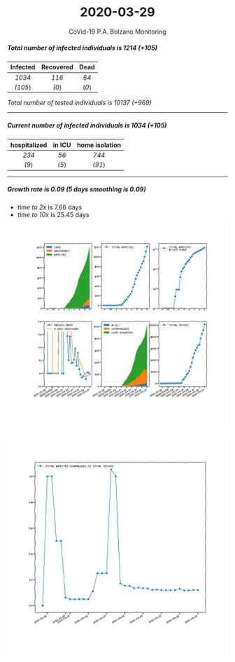 <div align='center'>

# 2020-03-29
CoVid-19 P.A. Bolzano Monitoring
</div>

##### Total number of infected individuals is 1214 (+105)
Infected | Recovered | Dead
:---: | :---: | :---:
*1034* | *116* | *64*
*(105*) | *(0*) | (*0*)

*Total number of tested individuals is 10137 (+969)*
***
##### Current number of infected individuals is 1034 (+105)
hospitalized | in ICU | home isolation
:---: | :---: | :---:
*234* |*56* |*744*
*(9*) |*(5*) |*(91*)
***
##### Growth rate is 0.09 (5 days smoothing is 0.09)
- *time to 2x* is 7.66 days
- *time to 10x* is 25.45 days
![stats][stats]

![infected_normalized][infected_normalized]

[stats]: stats_P.A.Bolzano.png
[infected_normalized]: infected_normalized_P.A.Bolzano.png
